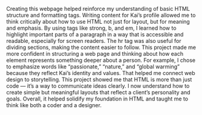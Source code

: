 Creating this webpage helped reinforce my understanding of basic HTML structure and formatting tags. Writing content for Kai’s profile allowed me to think critically about how to use HTML not just for layout, but for meaning and emphasis. By using tags like strong, b, and em, I learned how to highlight important parts of a paragraph in a way that is accessible and readable, especially for screen readers.
The hr tag was also useful for dividing sections, making the content easier to follow. This project made me more confident in structuring a web page and thinking about how each element represents something deeper about a person. For example, I chose to emphasize words like “passionate,” “nature,” and “global warming” because they reflect Kai’s identity and values. That helped me connect web design to storytelling.
This project showed me that HTML is more than just code — it’s a way to communicate ideas clearly. I now understand how to create simple but meaningful layouts that reflect a client’s personality and goals. Overall, it helped solidify my foundation in HTML and taught me to think like both a coder and a designer.